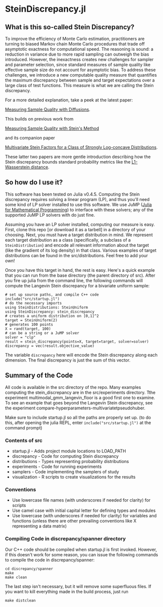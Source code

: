 # SteinDiscrepancy.jl

## What is this so-called Stein Discrepancy?

To improve the efficiency of Monte Carlo estimation, practitioners are
turning to biased Markov chain Monte Carlo procedures that trade off
asymptotic exactness for computational speed. The reasoning is sound: a
reduction in variance due to more rapid sampling can outweigh the bias
introduced. However, the inexactness creates new challenges for sampler and
parameter selection, since standard measures of sample quality like
effective sample size do not account for asymptotic bias. To address these
challenges, we introduce a new computable quality measure that quantifies
the maximum discrepancy between sample and target expectations over a large
class of test functions. This measure is what we are calling the
Stein discrepancy.

For a more detailed explanation, take a peek at the latest paper:

[Measuring Sample Quality with Diffusions](http://arxiv.org/abs/1506.03039).

This builds on previous work from

[Measuring Sample Quality with Stein's Method](http://arxiv.org/abs/1506.03039)

and its companion paper

[Multivariate Stein Factors for a Class of Strongly Log-concave
Distributions](http://arxiv.org/abs/1512.07392).

These latter two papers are more gentle introduction describing how the
Stein discrepancy bounds standard probability metrics like the
[L1-Wasserstein distance](https://en.wikipedia.org/wiki/Wasserstein_metric).

## So how do I use it?

This software has been tested on Julia v0.4.5. Computing the Stein
discrepancy requires solving a linear program (LP), and thus you'll need
some kind of LP solver installed to use this software. We use JuMP ([Julia
for Mathematical Programming](https://jump.readthedocs.org/en/latest/)) to
interface with these solvers; any of the supported JuMP LP solvers with do
just fine.

Assuming you have an LP solver installed, computing our measure is easy.
First, clone this repo [or download it as a tarbell] in a directory of your
choosing. Next, you must have a target distribution in mind.  We represent
each target distribution as a class (specifically, a subclass of a
`SteinDistribution`) and encode all relevant information about the target
(like the gradient of its log density) in that class. Various examples of
target distributions can be found in the src/distributions. Feel free to add
your own!

Once you have this target in hand, the rest is easy. Here's a quick example
that you can run from the base directory (the parent directory of
src). After you fire up julia from the command line, the following commands
will compute the Langevin Stein discrepancy for a bivariate uniform sample:

```
# set up source paths, and compile C++ code
include("src/startup.jl")
# do the necessary imports
using SteinDistributions: SteinUniform
using SteinDiscrepancy: stein_discrepancy
# creates a uniform distribution on [0,1]^2
target = SteinUniform(2)
# generates 100 points
X = rand(target, 100)
# can be a string or a JuMP solver
solver = "clp"
result = stein_discrepancy(points=X, target=target, solver=solver)
discrepancy = vec(result.objective_value)
```

The variable `discrepancy` here will encode the Stein discrepancy along each
dimension. The final discrepancy is just the sum of this vector.

## Summary of the Code

All code is available in the src directory of the repo. Many examples
computing the stein_discrepancy are in the src/experiments directory. Tthe
experiment multimodal_gmm_langevin_floor is a good first one to examine. To
see an example that goes beyond the Langevin Stein discrepancy, see the
experiment compare-hyperparameters-multivariatetpseudohuber.

Make sure to include startup.jl so all the paths are properly set up.
(to do this, after opening the julia REPL, enter `include("src/startup.jl")`
at the command prompt)

### Contents of src

* startup.jl - Adds project module locations to LOAD_PATH
* discrepancy - Code for computing Stein discrepancy
* distributions - Types representing probability distributions
* experiments - Code for running experiments
* samplers - Code implementing the samplers of study
* visualization - R scripts to create visualizations for the results

### Conventions

* Use lowercase file names (with underscores if needed for clarity) for scripts
* Use camel case with initial capital letter for defining types and modules
* Use lowercase (with underscores if needed for clarity) for variables and
  functions (unless there are other prevailing conventions like X representing
    a data matrix)

### Compiling Code in discrepancy/spanner directory

Our C++ code should be compiled when startup.jl is first invoked. However,
if this doesn't work for some reason, you can issue the following
commands to compile the code in discrepancy/spanner:

```
cd discrepancy/spanner
make
make clean
```

The last step isn't necessary, but it will remove some superfluous
files. If you want to kill everything made in the build process, just run

```
make distclean
```
